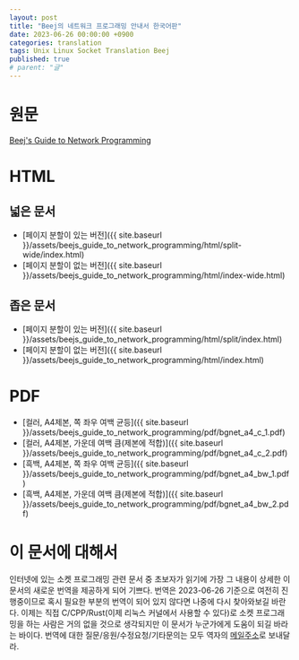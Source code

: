 ```yaml
---
layout: post
title: "Beej의 네트워크 프로그래밍 안내서 한국어판"
date: 2023-06-26 00:00:00 +0900
categories: translation
tags: Unix Linux Socket Translation Beej
published: true
# parent: "글"
---
```


# 원문

[Beej's Guide to Network Programming](https://beej.us/guide/bgnet/)

# HTML

## 넓은 문서

- [페이지 분할이 있는 버전]({{ site.baseurl }}/assets/beejs_guide_to_network_programming/html/split-wide/index.html)
- [페이지 분할이 없는 버전]({{ site.baseurl }}/assets/beejs_guide_to_network_programming/html/index-wide.html)

## 좁은 문서

- [페이지 분할이 있는 버전]({{ site.baseurl }}/assets/beejs_guide_to_network_programming/html/split/index.html)
- [페이지 분할이 없는 버전]({{ site.baseurl }}/assets/beejs_guide_to_network_programming/html/index.html)

# PDF

- [컬러, A4제본, 쪽 좌우 여백 균등]({{ site.baseurl }}/assets/beejs_guide_to_network_programming/pdf/bgnet_a4_c_1.pdf)
- [컬러, A4제본, 가운데 여백 큼(제본에 적합)]({{ site.baseurl }}/assets/beejs_guide_to_network_programming/pdf/bgnet_a4_c_2.pdf)
- [흑백, A4제본, 쪽 좌우 여백 균등]({{ site.baseurl }}/assets/beejs_guide_to_network_programming/pdf/bgnet_a4_bw_1.pdf)
- [흑백, A4제본, 가운데 여백 큼(제본에 적합)]({{ site.baseurl }}/assets/beejs_guide_to_network_programming/pdf/bgnet_a4_bw_2.pdf)

# 이 문서에 대해서

인터넷에 있는 소켓 프로그래밍 관련 문서 중 초보자가 읽기에 가장 그 내용이 상세한 이 문서의 새로운 번역을 제공하게 되어 기쁘다.
번역은 2023-06-26 기준으로 여전히 진행중이므로 혹시 필요한 부분의 번역이 되어 있지 않다면 나중에 다시 찾아와보길 바란다.
이제는 직접 C/CPP/Rust(이제 리눅스 커널에서 사용할 수 있다)로 소켓 프로그래밍을 하는 사람은 거의 없을 것으로 생각되지만 이 문서가 누군가에게 도움이 되길 바라는 바이다. 번역에 대한 질문/응원/수정요청/기타문의는 모두 역자의 [메일주소](mailto://javalia.javalia@gmail.com)로 보내달라.
